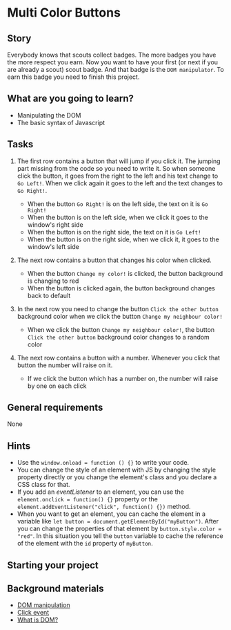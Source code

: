 # Multi Color Buttons

## Story

Everybody knows that scouts collect badges.
The more badges you have the more respect you earn.
Now you want to have your first (or next if you are already a scout) scout badge.
And that badge is the `DOM manipulator`.
To earn this badge you need to finish this project.

## What are you going to learn?

- Manipulating the DOM
- The basic syntax of Javascript

## Tasks

1. The first row contains a button that will jump if you click it. The jumping part missing from the code so you need to write it. So when someone click the button, it goes from the right to the left and his text change to `Go Left!`.  When we click again it goes to the left and the text changes to `Go Right!`.
    - When the button `Go Right!` is on the left side, the text on it is `Go Right!`
    - When the button is on the left side, when we click it goes to the window's right side
    - When the button is on the right side, the text on it is `Go Left!`
    - When the button is on the right side, when we click it, it goes to the window's left side

2. The next row contains a button that changes his color when clicked.
    - When the button `Change my color!` is clicked, the button background is changing to red
    - When the button is clicked again, the button background changes back to default

3. In the next row you need to change the button `Click the other button` background color  when we click the button `Change my neighbour color!`
    - When we click the button `Change my neighbour color!`, the button `Click the other button` background color changes to a random color

4. The next row contains a button with a number. Whenever you click that button the number will raise on it.
    - If we click the button which has a number on, the number will raise by one on each click

## General requirements

None

## Hints

- Use the `window.onload = function () {}` to write your code.
- You can change the style of an element with JS by changing the style property directly or you change the element's class and you declare a CSS class for that.
- If you add an _eventListener_ to an element, you can use the `element.onclick = function() {}` property or the `element.addEventListener("click", function() {})` method.
- When you want to get an element, you can cache the element in a variable like `let button = document.getElementById("myButton")`.
  After you can change the properties of that element by `button.style.color = "red"`.
  In this situation you tell the `button` variable to cache the reference of the element with the `id` property of `myButton`.

## Starting your project



## Background materials

- <i class="far fa-exclamation"></i> [DOM manipulation](https://developer.mozilla.org/en-US/docs/Learn/JavaScript/Client-side_web_APIs/Manipulating_documents)
- <i class="far fa-exclamation"></i> [Click event](https://developer.mozilla.org/en-US/docs/Web/API/Element/click_event)
- <i class="far fa-book-open"></i> [What is DOM?](https://developer.mozilla.org/en-US/docs/Web/API/Document_Object_Model/Introduction)
